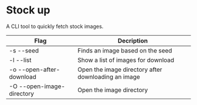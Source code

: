 # Stock up

A CLI tool to quickly fetch stock images.

| Flag                      | Decription                                          |
| ------------------------- | --------------------------------------------------- |
| -s --seed                 | Finds an image based on the seed                    |
| -l --list                 | Show a list of images for download                  |
| -o --open-after-download  | Open the image directory after downloading an image |
| -O --open-image-directory | Open the image directory                            |
